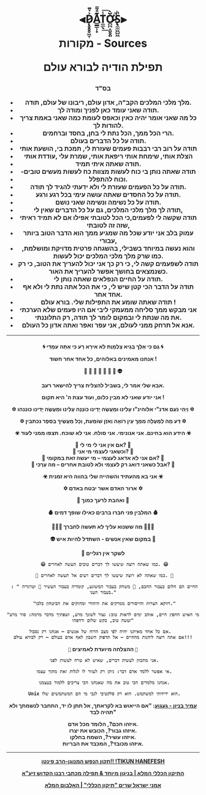 <h1 align="center">

  ⫷D̷̨̥̥̥͖̞͐ͮ̄A̳̳̹̟̋ͣ͌ͅT̼̼̖̾͟͞Ơ̷̴̪̪̝͈̥͈̆̀̚S̢̼̼͖̺͖ͪ⫸
 
  
  מקורות - Sources
  
  
תפילת הודיה לבורא עולם
  
<h3 align="center">
  
  
  בס"ד 


-	מלך מלכי המלכים הקב"ה, אדון עולם, ריבונו של עולם, תודה. 
-	תודה שאני עומד כאן לפניך ומודה לך.
-	כל מה שאני אומר יהיה כאין וכאפס לעומת כמה שאני באמת צריך להודות לך.
-	הרי הכל ממך, הכל נתת לי בחן, בחסד וברחמים.
-	תודה על כל הדברים בעולם.
-	תודה על רוב רבי רבבות פעמים שעזרת לי, תמכת בי, הושעת אותי
-	הצלת אותי, שימחת אותי ריפאת אותי, שמרת עלי ,עודדת אותי
-	תודה שאתה איתי תמיד.
-	-תודה שאתה נותן בי כוח לעשות מצוות כח לעשות מעשים טובים
-	וכוח להתפלל.
-	תודה על כל הפעמים שעזרת לי ולא ידעתי להגיד לך תודה.
-	תודה על כל החסדים שאתה עושה עימי בכל רגע ורגע.
-	תודה על כל נשימה ונשימה שאני נושם.
-	תודה לך מלך מלכי המלכים, גם על כל הדברים שאין לי,
-	תודה שקשה לי לפעמים,כי הכל לטובתי אפילו אם לא תמיד ראיתי שזה זה לטובתי,
-	עמוק בלב אני יודע שכל מה שמגיע ממך הוא הדבר הטוב ביותר עבורי,
-	והוא נעשה במיוחד בשבילי, בהשגחה פרטית מדויקת ומושלמת, כמו שרק מלך מלכי המלכים יכול לעשות.
-	תודה לשפעמים קשה לי, כי רק כך אני יכול להעריך את הטוב, כי רק כשנמצאים בחושך אפשר להעריך את האור.
-	תודה על החיים הנפלאים שאתה נותן לי.
-	תודה על הדבר הכי קטן שיש לי, כי את הכל אתה נתת לי ולא אף אחד אחר.
-	תודה שאתה שומע את התפילות שלי. בורא עולם !
-	אני מבקש ממך סליחה ממעמקי ליבי אם היו פעמים שלא הערכתי
-	את מה שנתת לי ובמקום לומר לך תודה, רק התלוננתי.
-	אנא אל תרחק ממני לעולם, אני עפר ואפר ואתה אדון כל העולם.

  ---
 
<h4 align="center">

🌀 גַּם כִּי אֵלֵךְ בְּגֵיא צַלְמָוֶת לֹא אִירָא רָע כִּי אַתָּה עִמָּדִי 🌀

אנחנו מאמינים באלוהים, כל אחד אחר חשוד !

  🐽 👦 👧 👨 👩 👻 👀 👽

אבא שלי אמר לי, בשביל להצליח צריך להישאר רעב.

אני יודע שאני לא מבין כלום, ועוד עצת ה' היא תקום !

✡ וַיְהִי נֹעַם אדנ"י אלוהינ"ו עָלִינוּ וּמַעֲשֶׂה יָדֵינוּ כּוֹנֵנָּה עָלִינוּ וּמַעֲשֶׂה יָדִינוּ כוננהו ✡

✡ דַּע מָה לַמַּעֲלָה מִמֵּךְ עַיִן רוֹאָה וְאֹזֶן שׁוֹמַעַת, וְכָל מַעֲשֶׂיךָ בַּסֵּפֶר נכתבין ✡

☣ הידע הוא בחינם. אני אנונימי. אני סולח. אני לא שוכח. תצפו ממני לעוד ☣

🤔 אם אין אני לי מי לי? 🤔  
🤔 וכשאני לעצמי מי אני? 🤔  
🤔 אם אני לא אדאג לעצמי – מי יעשה זאת במקומי? 🤔  
🤔 אבל כשאני דואג רק לעצמי ולא לטובת אחרים – מה עֶרְכִּי? 🤔  


☣ אני בא מהעתיד והשהייה שלי בהווה היא זמנית ☣

✡ ארור האדם אשר יבטח באדם ✡

💙 ואהבת לרעך כמוך 💙

🩸 המלבין פני חברו ברבים כאילו שופך דמים 🩸

🧑‍🤝‍🧑 מה ששנוא עליך לא תעשה לחברך 🧑‍🤝‍🧑

👽 במקום שאין אנשים - השתדל להיות איש 👀

🦵 לשקר אין רגליים

` 😃 כמו שאתה רוצה שיעשו לך דברים טובים תעשה לאחרים. 😃` 

` 🤔 כמו שאתה לא רוצה שיעשו לך דברים רעים אל תעשה לאחרים. 🤔`

` : " החיים הם חלום בעבור החכם, 🎲 משחק בעבור המשוגע, קומדיה בעבור העשיר 🤑 וטרגדיה בעבור העני."`

` "דווקא הצרות והייסורים ממרקים את היהודי ומחזקים את הביטחון בלבו."`

`"מי האיש החפץ חיים, אוהב ימים לראות טוב: נצור לשונך מרע, ושפתיך מדבר מרמה: סור מרע ועשה טוב, בקש שלום ורדפהו"`
  
```
אם כל אחד מאיתנו יחיה לפי מצב הרוח של אנשים – אנחנו רק נסבול.  
אם אתה רוצה ליהנות מהחיים – אל תדפוק חשבון לאף אדם בעולם – רק לבורא עולם!!!
```
  
`🥇` ההצלחה מיועדת לאמיצים `🥇`

` אני מתכוון לעשות דברים, שאיש לא טרח לעשות לפני.`

` אי אפשר ללמד אדם דבר: ניתן רק לעזור לו לגלות זאת מתוך עצמו.`

` אנחנו מלמדים הכי טוב את מה שאנחנו הכי צריכים ללמוד בעצמנו.`

` Unix הוא ידידותי למשתמש. הוא רק סלקטיבי לגבי מי הם המשתמשים שלו.`



[עמיר בניון - געגוע](https://www.youtube.com/watch?v=JtphZLX8cxs): "אם הייאוש בא לקראתך, אל תתן לו יד, התחבר לנשמתך ולא תהיה לבד"


 

איזהו חכם?, הלומד מכל אדם.  
איזהו גבור?, הכובש את יצרו.  
איזהו עשיר?, השמח בחלקו.  
איזהו מכובד?, המכבד את הבריות.  


  
  ---
  
  [תקון הנפש המנוגן-הרב פינטו!! !TIKUN HANEFESH](https://www.youtube.com/watch?v=-arhdtzQX0Y)
  
  [התיקון הכללי המלא | בניגון מיוחד & תפילה מכתבי רבנו הקדוש זיע"א](https://www.youtube.com/watch?v=c9vGfZrSk_0)
  
  [אמני ישראל שרים "תיקון הכללי" | האלבום המלא](https://www.youtube.com/watch?v=AL87MPoKwPM)
  
  []()

  
